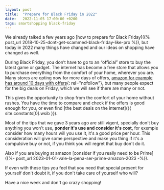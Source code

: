 ```yaml
---
layout: post
title:  "Prepare for Black Friday in 2022"
date:   2022-11-05 17:00:00 +0200
tags: smartshopping black-friday
---
```


We already talked a few years ago [how to prepare for Black Friday]({% post_url 2018-10-25-dont-get-scammed-black-friday-like-pro %}), but today in 2022 many things have changed and our ideas on shopping have changed as well.

During Black Friday, you don’t have to go to an “official” store to buy the latest game or gadget. The internet has become a free store that allows you to purchase everything from the comfort of your home, wherever you are. Many stores are opting now for more days of offers, [amazon for example has around 10 days with offers](<https://www.amazon.com/?_encoding=UTF8&camp=1789&creative=390957&linkCode=ur2&linkId=E3JCOPRWJFHIP2PV&tag={{ site.constants[0].amazon_com }}&linkId=Z6HW7WG5Z73QGVTE>){: rel="nofollow"}, but many people expect for the big deals on Friday, which we will see if there are many or not.

This gives the opportunity to shop from the comfort of your home without rushes. You have the time to compare and check if the offers is good enough for you, or even find [the best deals on the internet]({{ site.constants[0].wsib }}).

Most of the tips that we gave 3 years ago are still vigent, specially don't buy anything you won't use, **ponder it's use and consider it's cost**, for exemple consider how many hours will you use it, it's a good price per hour. This consideration will give some perspective and make you thing if it's a compulsive buy or not, if you think you will regret that buy don't do it.

Also if you are buying at amazon [consider if you really need to be Prime]({%- post_url 2023-01-01-vale-la-pena-ser-prime-amazon-2023 -%}).

If even with these tips you feel that you need that special present for yourself don't doubt it, if you don't take care of yourself who will?

Have a nice week and don't go crazy shopping!
